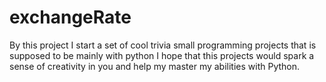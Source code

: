 # exchangeRate

By this project I start a set of cool trivia small programming projects that is supposed to be mainly with python I hope that this projects would spark a sense of creativity in you and help my master my abilities with Python.
